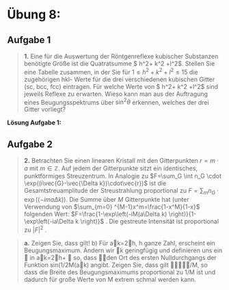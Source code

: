 <!--
author:   Claudia Funke

email:    claudia.funke@physik.tu-freiberg.de

version:  0.0.1

language: de

narrator: Deutsch Female

comment:  Struktur der Materie Übung 6

import: https://raw.githubusercontent.com/liaTemplates/KekuleJS/master/README.md

-->


# Übung 8: 


## Aufgabe 1

> __1.__  Eine für die Auswertung der Röntgenreflexe kubischer Substanzen benötigte Größe ist die Quatratsumme  $ h^2+ k^2 +l^2$. Stellen Sie eine Tabelle zusammen, in der Sie für $1\le h^2+ k^2 +l^2 \le 15$ die zugehörigen hkl- Werte für die drei verschiedenen kubischen Gitter (sc, bcc, fcc) eintragen. Für welche Werte von $ h^2+ k^2 +l^2$ sind jeweils Reflexe zu erwarten. Wieso kann man aus der Auftragung eines Beugungsspektrums über $\sin ^2\theta$ erkennen, welches der drei Gitter vorliegt?

**Lösung Aufgabe 1:**



## Aufgabe 2
> __2.__  Betrachten Sie einen linearen Kristall mit den  Gitterpunkten $r=m\cdot a$ mit  $m \in \mathbb{Z}$. Auf jedem der Gitterpunkte sitzt ein identisches, punktförmiges Streuzentrum. In Analogie zu $F=\sum_G \int n_G \cdot \exp((i\vec{G}-\vec{\Delta k})\cdot\vec{r})$  ist die Gesamtstreuamplitude der Streustrahlung proportional zu  $F=\sum_m  n_G \cdot \exp((-i m a \Delta k))$. Die Summe über $M$ Gitterpunkte hat (unter Verwendung von $\sum_{m=0} ^{M-1}x^m=\frac{1-x^M}{1-x}$   folgenden Wert: $F=\frac{1-\exp\left(-iM(a\Delta k) \right)}{1-\exp\left(-ia\Delta k  \right)}$ . Die gestreute Intensität ist proportional zu $|F|^2$ . 

> __a.__  Zeigen Sie, dass   gilt!
b) Für ak=2h, h ganze Zahl, erscheint ein Beugungsmaximum. Ändern wir k geringfügig und definieren uns ein  in ak=2h+  so, dass den Ort des ersten Nulldurchgangs der Funktion sin(1/2M(ak) angibt. Zeigen Sie, dass gilt /M, so dass die Breite des Beugungsmaximums proportional zu 1/M ist und dadurch für große Werte von M extrem schmal werden kann. 

